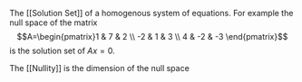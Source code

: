 The [[Solution Set]] of a homogenous system of equations. For example the null space of the matrix $$A=\begin{pmatrix}1 & 7 & 2 \\ -2 & 1 & 3 \\ 4 & -2 & -3 \end{pmatrix}$$
is the solution set of $Ax=0$. 

The [[Nullity]] is the dimension of the null space